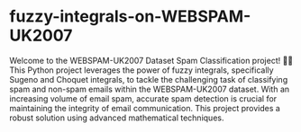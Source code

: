 # fuzzy-integrals-on-WEBSPAM-UK2007
Welcome to the WEBSPAM-UK2007 Dataset Spam Classification project! 📧🚫
This Python project leverages the power of fuzzy integrals, specifically Sugeno and Choquet integrals, to tackle the challenging task of classifying spam and non-spam emails within the WEBSPAM-UK2007 dataset. With an increasing volume of email spam, accurate spam detection is crucial for maintaining the integrity of email communication. This project provides a robust solution using advanced mathematical techniques.
